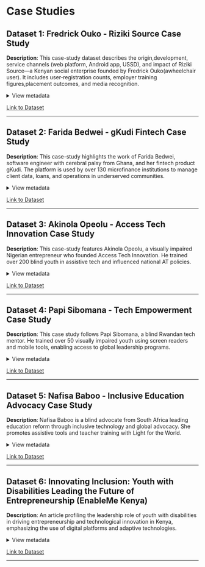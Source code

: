 <!-- markdownlint-disable MD033 MD013-->

# Case Studies

## Dataset 1: Fredrick Ouko - Riziki Source Case Study

**Description**: This case-study dataset describes the origin,development,
service channels (web platform, Android app, USSD), and
impact of Riziki
Source—a Kenyan social enterprise founded by Fredrick Ouko(awheelchair user).
It includes user‐registration counts, employer training figures,placement
outcomes, and media recognition.

<details>
<summary>View metadata</summary>

- **Source**: AT2030 and Innovate Now teams,
Riziki Source official website (RizikiSource.org)
- **Type**: Report, Web content
- **Timeframe**: November 2023 (Report), 2025 (Web content)
- **Format**:
- PDF: Riziki Source Case Study
- HTML (Web): RizikiSource.org
- **Connection To Research**: Illustrates a real‐world
example of how a
multi‐channel digital intervention (web, mobile, USSD)
can enhance
employment opportunities for people with
physical disabilities in
Sub‑Saharan Africa. Provides
concrete metrics on reach, placements,
and employer engagement that can inform
analyses of digital inclusion
and assistive‐tech impact.
- **Limitations**: Focuses on a single
organization in Kenya—limited
geographic and sectoral generalizability.

</details>

[Link to Dataset](https://at2030.org/static/at2030_core/outputs/Riziki-case-study-1_compressed-1.pdf)

---

## Dataset 2: Farida Bedwei - gKudi Fintech Case Study

**Description**: This case-study highlights the
work of Farida Bedwei,
software engineer with cerebral
palsy from Ghana, and her fintech
product
gKudi. The platform is used by
over 130 microfinance institutions
to manage
client data, loans, and operations in
underserved communities.

<details>
<summary>View metadata</summary>

- **Source**: gKudi official website, Leading Ladies Africa
- **Type**: Web content, Article
- **Timeframe**: 2025 (Web content), 2019 (Article)
- **Format**:
- HTML (Web): gkudi.org
- Article: Leading Ladies Africa
- **Connection To Research**: Demonstrates
how digital tools
(web/cloud/mobile platforms) can
empower disabled tech leaders and
support inclusive financial services
in rural and underserved regions.
- **Limitations**: Rural infrastructure
challenges may affect usability.
Limited info on platform’s accessibility
for users with disabilities.

</details>

[Link to Dataset](https://leadingladiesafrica.org/2019/02/04/persons-with-disabilities-are-usually-portrayed-as-being-feeble-i-want-to-change-that-perception-comic-queen-farida-bedwei-is-changing-the-narrative-of-the-disabled-in-africa/?utm_source)

---

## Dataset 3: Akinola Opeolu - Access Tech Innovation Case Study

**Description**: This case-study features
Akinola Opeolu, a visually impaired
Nigerian entrepreneur who founded Access
Tech Innovation. He trained over
200 blind youth in assistive tech and
influenced national AT policies.

<details>
<summary>View metadata</summary>

- **Source**: Official website, Brand Mirror
- **Type**: Web content, Article
- **Timeframe**: 2025
- **Format**:
- HTML (Web): Access Tech Innovation
- Article: Brand Mirror
- **Connection To Research**: Shows how assistive
tools and training empower
blind youth and entrepreneurs,
and how advocacy contributes to inclusive
digital policy in Sub-Saharan Africa.
- **Limitations**: Publicly available data
is limited.Lacks external
evaluations or usage metrics.

</details>

[Link to Dataset](https://brandmirrorng.com/2025/06/24/you-can-be-anything-blind-tech-ceo-returns-to-inspire-students/?utm_source)

---

## Dataset 4: Papi Sibomana - Tech Empowerment Case Study

**Description**: This case study follows
Papi Sibomana, a blind Rwandan
tech mentor. He trained over 50 visually
impaired youth using screen
readers and mobile tools, enabling
access to global leadership programs.

<details>
<summary>View metadata</summary>

- **Source**: Qazini, Prime Progress Nigeria
- **Type**: Articles
- **Timeframe**: July 2024, June 2024
- **Format**:
- Qazini Article
- Prime Progress Article
- **Connection To Research**: Offers a personal
example of how tech access
and mentorship can transform
opportunities for blind youth in Africa.
- **Limitations**: Case lacks structured
program evaluation.
No public training tools or
documentation provided.

</details>

[Link to Dataset](https://primeprogressng.com/spotlight/this-mans-disability-became-a-catalyst-for-innovation/)

---

## Dataset 5: Nafisa Baboo - Inclusive Education Advocacy Case Study

**Description**: Nafisa Baboo is a blind
advocate from South Africa leading
education reform through inclusive
technology and global advocacy. She
promotes assistive tools and teacher
training with Light for the World.

<details>
<summary>View metadata</summary>

- **Source**: Light for the World, Diversability Honoree
- **Type**: Articles
- **Timeframe**: September 2022, July 2021
- **Format**:
- Light for the World
- Diversability Honoree
- **Connection To Research**: Links assistive
technology to inclusive
education systems and policy development
in Africa.
- **Limitations**: Advocacy impact is
described narratively.Limited supporting
data or measurement of outcomes.

</details>

[Link to Dataset](https://www.light-for-the-world.org/news/transforming-education-begins-with-inclusion/)

---

## Dataset 6: Innovating Inclusion: Youth with Disabilities Leading the Future of Entrepreneurship (EnableMe Kenya)

**Description**: An article profiling the leadership role of youth with disabilities in driving entrepreneurship and technological innovation in Kenya, emphasizing the use of digital platforms and adaptive technologies.

<details>
<summary>View metadata</summary>

- **Source**: EnableMe Kenya (Digital youth inclusion platform)
- **Type**: Feature article / case study
**Timeframe**: 2025
- **Format**:Online article
- **Connection To Research**: Showcases positive examples of disabled youth entrepreneurs overcoming digital exclusion through innovation and access to technology. Illuminates opportunities and remaining challenges faced by self-employed disabled youth in the digital economy.
- **Limitations**: Anecdotal / qualitative; limited quantitative or regional data. Focused on youth in Kenya specifically.

</details>

[Link to Dataset](https://www.enableme.ke/en/article/innovating-inclusion-youth-with-disabilities-leading-the-future-of-entrepreneurship-12520)

---
